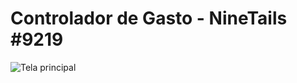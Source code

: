 # Controlador de Gasto - NineTails #9219

![Tela principal](https://user-images.githubusercontent.com/89161614/220243368-809013d1-9769-4f5d-a055-bf24b355bd54.png)
